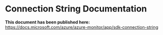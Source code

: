 # Connection String Documentation 

**This document has been published here:**
https://docs.microsoft.com/azure/azure-monitor/app/sdk-connection-string
